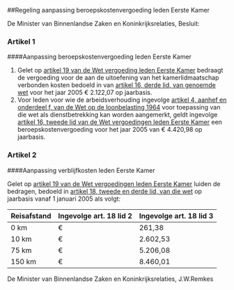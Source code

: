 <meta http-equiv='Content-Type' content='text/html; charset=utf-8' />

##Regeling aanpassing beroepskostenvergoeding leden Eerste Kamer

De Minister van Binnenlandse Zaken en Koninkrijksrelaties,  Besluit:    

### Artikel  1  

####Aanpassing beroepskostenvergoeding leden Eerste Kamer

1.  Gelet op [artikel 19 van de Wet vergoeding leden Eerste Kamer](../../../../../../../../wet/wet/vergoedingen/leden/eerste/kamer/BWBR0007402/README.md) bedraagt de vergoeding voor de aan de uitoefening van het kamerlidmaatschap verbonden kosten bedoeld in van [artikel 16, derde lid, van genoemde wet](../../../../../../../../wet/wet/vergoedingen/leden/eerste/kamer/BWBR0007402/README.md) voor het jaar 2005 € 2.122,07 op jaarbasis.   
2.  Voor leden voor wie de arbeidsverhouding ingevolge [artikel 4, aanhef en onderdeel f, van de Wet op de loonbelasting 1964](../../../../../../../../wet/wet/op/de/loonbelasting/1964/BWBR0002471/README.md) voor toepassing van die wet als dienstbetrekking kan worden aangemerkt, geldt ingevolge [artikel 16, tweede lid van de Wet vergoedingen leden Eerste Kamer](../../../../../../../../wet/wet/vergoedingen/leden/eerste/kamer/BWBR0007402/README.md) een beroepskostenvergoeding voor het jaar 2005 van € 4.420,98 op jaarbasis.   

### Artikel  2  

####Aanpassing verblijfkosten leden Eerste Kamer

Gelet op [artikel 19 van de Wet vergoedingen leden Eerste Kamer](../../../../../../../../wet/wet/vergoedingen/leden/eerste/kamer/BWBR0007402/README.md) luiden de bedragen, bedoeld in [artikel 18, tweede en derde lid, van die wet](../../../../../../../../wet/wet/vergoedingen/leden/eerste/kamer/BWBR0007402/README.md) op jaarbasis vanaf 1 januari 2005 als volgt:  

| Reisafstand  | Ingevolge art. 18 lid 2  | Ingevolge art. 18 lid 3  |
|:---|:---|:---|
| 0 km  | €  | 261,38  | €  | 544,19  |
| 10 km  | €  | 2.602,53  | €  | 5.421,51  |
| 75 km  | €  | 5.206,08  | €  | 10.846,08  |
| 150 km  | €  | 8.460,01  | €  | 17.625,52  |

De 
Minister van Binnenlandse Zaken en Koninkrijksrelaties, 
J.W.Remkes    
